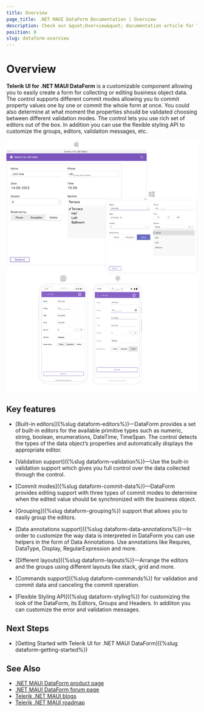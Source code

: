 ```yaml
---
title: Overview
page_title: .NET MAUI DataForm Documentation | Overview
description: Check our &quot;Overview&quot; documentation article for Telerik .NET MAUI DataForm control.
position: 0
slug: dataform-overview
---
```


# Overview

**Telerik UI for .NET MAUI DataForm** is a customizable component allowing you to easily create a form for collecting or editing business object data. The control supports different commit modes allowing you to commit property values one by one or commit the whole form at once. You could also determine at what moment the properties should be validated choosing between different validation modes. The control lets you use rich set of editors out of the box. In addition you can use the flexible styling API to customize the groups, editors, validaiton messages, etc. 

![.NET MAUI DataForm Overview](images/dataform-overview.png)

## Key features

* [Built-in editors]({%slug dataform-editors%})&mdash;DataForm provides a set of built-in editors for the available primitive types such as numeric, string, boolean, enumerations, DateTime, TimeSpan. The control detects the types of the data object’s properties and automatically displays the appropriate editor.  

* [Validation support]({%slug dataform-validation%})&mdash;Use the built-in validation support which gives you full control over the data collected through the control.

* [Commit modes]({%slug dataform-commit-data%})&mdash;DataForm provides editing support with three types of commit modes to determine when the edited value should be synchronized with the business object.

* [Grouping]({%slug dataform-grouping%}) support that allows you to easily group the editors.

* [Data annotations support]({%slug dataform-data-annotations%})&mdash;In order to customize the way data is interpreted in DataForm you can use helpers in the form of Data Annotations. Use annotations like Requres, DataType, Display, RegularExpression and more.

* [Different layouts]({%slug dataform-layouts%})&mdash;Arrange the editors and the groups using different layouts like stack, grid and more.

* [Commands support]({%slug dataform-commands%}) for validation and commit data and canceling the commit operation.

* [Flexible Styling API]({%slug dataform-styling%}) for customizing the look of the DataForm, its Editors, Groups and Headers. In addiiton you can customize the error and validation messages.

## Next Steps

- [Getting Started with Telerik UI for .NET MAUI DataForm]({%slug dataform-getting-started%})

## See Also

- [.NET MAUI DataForm product page](https://www.telerik.com/maui-ui/dataform)
- [.NET MAUI DataForm forum page](https://www.telerik.com/forums/maui?tagId=1979)
- [Telerik .NET MAUI blogs](https://www.telerik.com/blogs/mobile-net-maui)
- [Telerik .NET MAUI roadmap](https://www.telerik.com/support/whats-new/maui-ui/roadmap)

